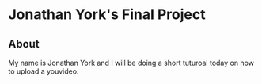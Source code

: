 # Jonathan York's Final Project
## About
My name is Jonathan York and I will be doing a short tuturoal today on how to upload a youvideo.
